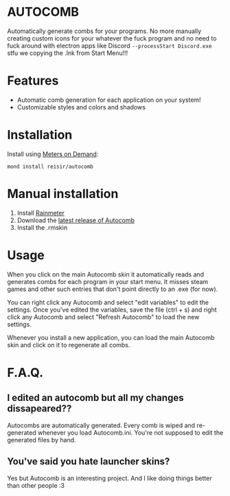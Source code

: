 # AUTOCOMB

Automatically generate combs for your programs. No more manually creating custom icons for your whatever the fuck program and no need to fuck around with electron apps like Discord `--processStart Discord.exe` stfu we copying the .lnk from Start Menu!!!

# Features

- Automatic comb generation for each application on your system!
- Customizable styles and colors and shadows

# Installation

Install using [Meters on Demand](https://github.com/meters-on-demand/cli):

```
mond install reisir/autocomb
```

# Manual installation

1. Install [Rainmeter](https://rainmeter.net)
2. Download the [latest release of Autocomb](https://github.com/reisir/autocomb/releases)
3. Install the .rmskin

# Usage

When you click on the main Autocomb skin it automatically reads and generates combs for each program in your start menu. It misses steam games and other such entries that don't point directly to an .exe (for now).

You can right click any Autocomb and select "edit variables" to edit the settings. Once you've edited the variables, save the file (ctrl + s) and right click any Autocomb and select "Refresh Autocomb" to load the new settings.

Whenever you install a new application, you can load the main Autocomb skin and click on it to regenerate all combs. 

# F.A.Q.

## I edited an autocomb but all my changes dissapeared??

Autocombs are automatically generated. Every comb is wiped and re-generated whenever you load Autocomb.ini. You're not supposed to edit the generated files by hand.

## You've said you hate launcher skins?

Yes but Autocomb is an interesting project. And I like doing things better than other people :3
